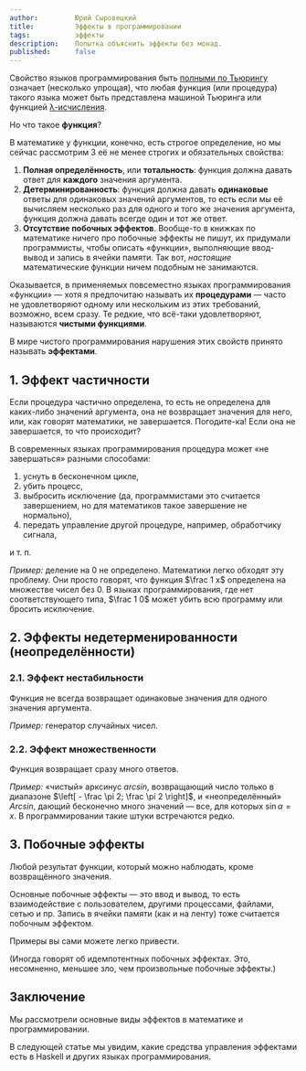 ```yaml
---
author:         Юрий Сыровецкий
title:          Эффекты в программировании
tags:           эффекты
description:    Попытка объяснить эффекты без монад.
published:      false
---
```


Свойство языков программирования быть
[полными по Тьюрингу](https://ru.wikipedia.org/wiki/Полнота_по_Тьюрингу)
означает (несколько упрощая),
что любая функция (или процедура) такого языка может быть представлена машиной
Тьюринга или функцией
[λ-исчисления](https://ru.wikipedia.org/wiki/Лямбда-исчисление).

Но что такое **функция**?

В математике у функции, конечно, есть строгое определение,
но мы сейчас рассмотрим 3 её не менее строгих и обязательных свойства:

1.  **Полная определённость**, или **тотальность**:
    функция должна давать ответ для **каждого** значения аргумента.
2.  **Детерминированность**:
    функция должна давать **одинаковые** ответы для одинаковых значений
    аргументов,
    то есть если мы её вычисляем несколько раз для одного и того же значения
    аргумента,
    функция должна давать всегде один и тот же ответ.
3.  **Отсутствие побочных эффектов**.
    Вообще-то в книжках по математике ничего про побочные эффекты не пишут,
    их придумали программисты, чтобы описать «функции»,
    выполняющие ввод-вывод и запись в ячейки памяти.
    Так вот, _настоящие_ математические функции ничем подобным не занимаются.

Оказывается, в применяемых повсеместно языках программирования «функции»&nbsp;—
хотя я предпочитаю называть их **процедурами**&nbsp;—
часто не удовлетворяют одному или нескольким из этих требований, возможно,
всем сразу.
Те редкие, что всё-таки удовлетворяют, называются **чистыми функциями**.

В мире чистого программирования нарушения этих свойств принято называть
**эффектами**.

## 1. Эффект частичности

Если процедура частично определена,
то есть не определена для каких-либо значений аргумента,
она не возвращает значения для него, или, как говорят математики,
не завершается.
Погодите-ка! Если она не завершается, то что происходит?

В современных языках программирования процедура может «не завершаться» разными
способами:

1.  уснуть в бесконечном цикле,
2.  убить процесс,
3.  выбросить исключение
    (да, программистами это считается завершением,
    но для математиков такое завершение не нормально),
4.  передать управление другой процедуре, например, обработчику сигнала,

и т. п.

_Пример:_ деление на 0 не определено. Математики легко обходят эту проблему.
Они просто говорят, что функция $\frac 1 x$ определена на множестве чисел без 0.
В языках программирования, где нет соответствующего типа,
$\frac 1 0$ может убить всю программу или бросить исключение.

## 2. Эффекты недетерменированности (неопределённости)

### 2.1. Эффект нестабильности

Функция не всегда возвращает одинаковые значения для одного значения
аргумента.

_Пример:_ генератор случайных чисел.

### 2.2. Эффект множественности

Функция возвращает сразу много ответов.

_Пример:_ «чистый» арксинус _arcsin_,
возвращающий число только в диапазоне
$\left[ - \frac \pi 2; \frac \pi 2 \right]$,
и «неопределённый» _Arcsin_, дающий бесконечно много значений — все,
для которых $\sin \alpha = x$.
В программировании такие штуки встречаются редко.

## 3. Побочные эффекты

Любой результат функции, который можно наблюдать, кроме возвращённого значения.

Основные побочные эффекты&nbsp;— это ввод и вывод,
то есть взаимодействие с пользователем, другими процессами, файлами,
сетью и пр.
Запись в ячейки памяти (как и на ленту) тоже считается побочным эффектом.

Примеры вы сами можете легко привести.

(Иногда говорят об идемпотентных побочных эффектах.
Это, несомненно, меньшее зло, чем произвольные побочные эффекты.)

## Заключение

Мы рассмотрели основные виды эффектов в математике и программировании.

В следующей статье мы увидим,
какие средства управления эффектами есть в Haskell и других языках
программирования.
